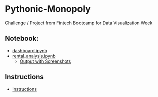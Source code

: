 # Pythonic-Monopoly
Challenge / Project from Fintech Bootcamp for Data Visualization Week


## Notebook: 

* [dashboard.ipynb](dashboard.ipynb)
* [rental_analysis.ipynb](rental_analysis.ipynb)
  *  [Output with Screenshots](rental_analysis/rental_analysis.md)


## Instructions

* [Instructions](Instructions.md)